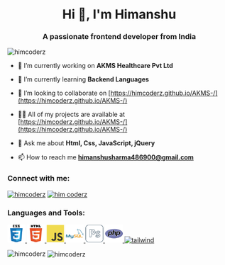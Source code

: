<h1 align="center">Hi 👋, I'm Himanshu</h1>
<h3 align="center">A passionate frontend developer from India</h3>

<p align="left"> <img src="https://komarev.com/ghpvc/?username=himanshu4869&label=Profile%20views&color=0e75b6&style=flat" alt="himcoderz" /> </p>

- 🔭 I’m currently working on **AKMS Healthcare Pvt Ltd**

- 🌱 I’m currently learning **Backend Languages**

- 👯 I’m looking to collaborate on [https://himcoderz.github.io/AKMS-/](https://himcoderz.github.io/AKMS-/)

- 👨‍💻 All of my projects are available at [https://himcoderz.github.io/AKMS-/](https://himcoderz.github.io/AKMS-/)

- 💬 Ask me about **Html, Css, JavaScript, jQuery**

- 📫 How to reach me **himanshusharma486900@gmail.com**

<h3 align="left">Connect with me:</h3>
<p align="left">
<a href="https://instagram.com/himcoderz" target="blank"><img align="center" src="https://raw.githubusercontent.com/rahuldkjain/github-profile-readme-generator/master/src/images/icons/Social/instagram.svg" alt="himcoderz" height="30" width="40" /></a>
<a href="https://www.youtube.com/c/him coderz" target="blank"><img align="center" src="https://raw.githubusercontent.com/rahuldkjain/github-profile-readme-generator/master/src/images/icons/Social/youtube.svg" alt="him coderz" height="30" width="40" /></a>
</p>

<h3 align="left">Languages and Tools:</h3>
<p align="left"> <a href="https://www.w3schools.com/css/" target="_blank" rel="noreferrer"> <img src="https://raw.githubusercontent.com/devicons/devicon/master/icons/css3/css3-original-wordmark.svg" alt="css3" width="40" height="40"/> </a> <a href="https://www.w3.org/html/" target="_blank" rel="noreferrer"> <img src="https://raw.githubusercontent.com/devicons/devicon/master/icons/html5/html5-original-wordmark.svg" alt="html5" width="40" height="40"/> </a> <a href="https://developer.mozilla.org/en-US/docs/Web/JavaScript" target="_blank" rel="noreferrer"> <img src="https://raw.githubusercontent.com/devicons/devicon/master/icons/javascript/javascript-original.svg" alt="javascript" width="40" height="40"/> </a> <a href="https://www.mysql.com/" target="_blank" rel="noreferrer"> <img src="https://raw.githubusercontent.com/devicons/devicon/master/icons/mysql/mysql-original-wordmark.svg" alt="mysql" width="40" height="40"/> </a> <a href="https://www.photoshop.com/en" target="_blank" rel="noreferrer"> <img src="https://raw.githubusercontent.com/devicons/devicon/master/icons/photoshop/photoshop-line.svg" alt="photoshop" width="40" height="40"/> </a> <a href="https://www.php.net" target="_blank" rel="noreferrer"> <img src="https://raw.githubusercontent.com/devicons/devicon/master/icons/php/php-original.svg" alt="php" width="40" height="40"/> </a> <a href="https://tailwindcss.com/" target="_blank" rel="noreferrer"> <img src="https://www.vectorlogo.zone/logos/tailwindcss/tailwindcss-icon.svg" alt="tailwind" width="40" height="40"/> </a> </p>

<p><img align="left" src="https://github-readme-stats.vercel.app/api/top-langs?username=himcoderz&show_icons=true&locale=en&layout=compact" alt="himcoderz" /></p>

<p>&nbsp;<img align="center" src="https://github-readme-stats.vercel.app/api?username=himcoderz&show_icons=true&locale=en" alt="himcoderz" /></p>
